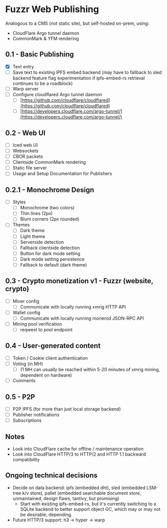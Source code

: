 # Fuzzr Web Publishing

Analogous to a CMS (not static site), but self-hosted on-prem, using:

- CloudFlare Argo tunnel daemon
- CommonMark & YFM rendering

## 0.1 - Basic Publishing

- [x] Text entry
- [ ] Save text to existing IPFS embed backend (may have to fallback to sled backend feature flag experimentation if ipfs-embed-rs retrieval continues to be a roadblock)
- [ ] Warp server
- [ ] Configure cloudflared Argo tunnel daemon
    - [ ] [https://github.com/cloudflare/cloudflared](https://github.com/cloudflare/cloudflared)
    - [ ] [https://developers.cloudflare.com/argo-tunnel/](https://developers.cloudflare.com/argo-tunnel/)

## 0.2 - Web UI

- [ ] Iced web UI
- [ ] Websockets
- [ ] CBOR packets
- [ ] Clientside CommonMark rendering
- [ ] Static file server
- [ ] Usage and Setup Documentation for Publishers

## 0.2.1 - Monochrome Design

- [ ] Styles
    - [ ] Monochrome (two colors)
    - [ ] Thin lines (2px)
    - [ ] Blunt corners (2px rounded)
- [ ] Themes
    - [ ] Dark theme
    - [ ] Light theme
    - [ ] Serverside detection
    - [ ] Fallback clientside detection
    - [ ] Button for dark mode setting
    - [ ] Dark mode setting persistence
    - [ ] Fallback to default (dark theme)

## 0.3 - Crypto monetization v1 - Fuzzr (website, crypto)

- [ ] Miner config
    - [ ] Communicate with locally running xmrig HTTP API
- [ ] Wallet config
    - [ ] Communicate with locally running monerod JSON-RPC API
- [ ] Mining pool verification
    - [ ] reqwest to pool endpoint

## 0.4 - User-generated content

- [ ] Token / Cookie client authentication
- [ ] Voting (in MH)
    - [ ] (1 MH can usually be reached within 5-20 minutes of xmrig mining, dependent on hardware)
- [ ] Comments

## 0.5 - P2P

- [ ] P2P IPFS (for more than just local storage backend)
- [ ] Publisher notifications
- [ ] Subscriptions

## Notes

- Look into CloudFlare cache for offline / maintenance operation
- Look into CloudFlare HTTP/3 to HTTP/2 and HTTP 1.1 backward compatibility

## Ongoing technical decisions

- Decide on data backend: ipfs (embedded dht), sled (embedded LSM-tree k/v store), pallet (embedded searchable document store, unmaintained, design flaws, tantivy, but promising)
    - Start with existing ipfs-embed-rs, but it's currently switching to a SQLite backend to better support object GC, which may or may not be desirable, depending.
- Future HTTP/3 support: h3 -> hyper -> warp
